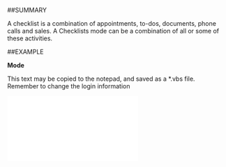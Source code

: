 

##SUMMARY


A checklist is a combination of appointments, to-dos, documents, phone calls and sales. A Checklists mode can be a combination of all or some of these activities.



##EXAMPLE

**Mode**

This text may be copied to the notepad, and saved as a *.vbs file. Remember to change the login information

![](../../Examples/vbs/SOChecklist.Mode.vbs.txt)





